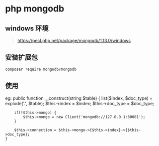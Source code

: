 # php mongodb

## windows 环境

> https://pecl.php.net/package/mongodb/1.13.0/windows

## 安装扩展包

    composer require mongodb/mongodb

## 使用

eg: 
    public function __construct(string $table)
    {
        list($index, $doc_type) = explode('.', $table);
        $this->index = $index;
        $this->doc_type = $doc_type;

        if(!$this->mongo) {
            $this->mongo = new Client('mongodb://127.0.0.1:30001');
        }

        $this->connection = $this->mongo->{$this->index}->{$this->doc_type};
    }